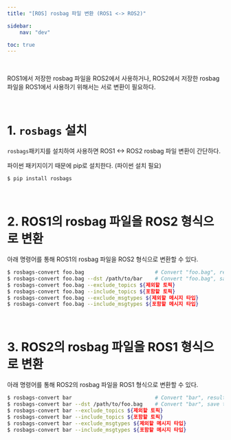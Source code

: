 ```yaml
---
title: "[ROS] rosbag 파일 변환 (ROS1 <-> ROS2)"

sidebar:
    nav: "dev"

toc: true
---
```


<br/>


ROS1에서 저장한 rosbag 파일을 ROS2에서 사용하거나, ROS2에서 저장한 rosbag 파일을 ROS1에서 사용하기 위해서는 서로 변환이 필요하다. 

<br/>

# 1. `rosbags` 설치 

`rosbags`패키지를 설치하여 사용하면 ROS1 <-> ROS2 rosbag 파일 변환이 간단하다. 

파이썬 패키지이기 때문에 pip로 설치한다. (파이썬 설치 필요)

```bash
$ pip install rosbags
```

<br/>


# 2. ROS1의 rosbag 파일을 ROS2 형식으로 변환 

아래 명령어를 통해 ROS1의 rosbag 파일을 ROS2 형식으로 변환할 수 있다. 

```bash
$ rosbags-convert foo.bag                       # Convert "foo.bag", result will be "foo/"
$ rosbags-convert foo.bag --dst /path/to/bar    # Convert "foo.bag", save the result as "bar"
$ rosbags-convert foo.bag --exclude_topics ${제외할 토픽}
$ rosbags-convert foo.bag --include_topics ${포함할 토픽}
$ rosbags-convert foo.bag --exclude_msgtypes ${제외할 메시지 타입}
$ rosbags-convert foo.bag --include_msgtypes ${포함할 메시지 타입}
```

<br/>


# 3. ROS2의 rosbag 파일을 ROS1 형식으로 변환 

아래 명령어를 통해 ROS2의 rosbag 파일을 ROS1 형식으로 변환할 수 있다. 

```bash
$ rosbags-convert bar                           # Convert "bar", result will be "bar.bag"
$ rosbags-convert bar --dst /path/to/foo.bag    # Convert "bar", save the result as "foo.bag"
$ rosbags-convert bar --exclude_topics ${제외할 토픽}
$ rosbags-convert bar --include_topics ${포함할 토픽}
$ rosbags-convert bar --exclude_msgtypes ${제외할 메시지 타입}
$ rosbags-convert bar --include_msgtypes ${포함할 메시지 타입}
```

<br/>
